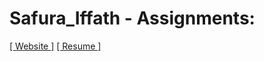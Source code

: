 # Safura_Iffath - Assignments:
[[ Website ]](https://nift-web-design.github.io/Safura_Iffath/Assignment_1)
[[ Resume ]](https://nift-web-design.github.io/Safura_Iffath/Assignment_2)
